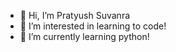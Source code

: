 - 👋 Hi, I’m Pratyush Suvanra
- 👀 I’m interested in learning to code!
- 🌱 I’m currently learning python!
